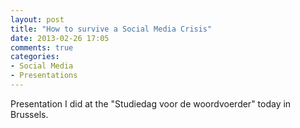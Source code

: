 ```yaml
---
layout: post
title: "How to survive a Social Media Crisis"
date: 2013-02-26 17:05
comments: true
categories:
- Social Media
- Presentations
---
```


Presentation I did at the "Studiedag voor de woordvoerder" today in Brussels.

<script async class="speakerdeck-embed" data-id="8b3390e061f4013053b122000a1e877c" data-ratio="1.33333333333333" src="//speakerdeck.com/assets/embed.js"></script>
